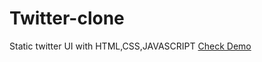 # Twitter-clone
Static twitter UI with HTML,CSS,JAVASCRIPT
[Check Demo](https://twitter-clone-20.netlify.app/)
